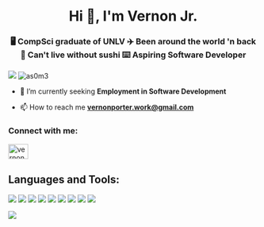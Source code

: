 <h1 align="center">Hi 👋, I'm Vernon Jr.</h1>
<h3 align="center">🖥 CompSci graduate of UNLV ✈️ Been around the world 'n back 🍱 Can't live without sushi ⌨️ Aspiring Software Developer</h3>
<p>
  <img src="https://img.shields.io/badge/as0m3-100000?style=flat-square&logo=github&logoColor=white" />
  <img src="https://komarev.com/ghpvc/?username=as0m3&label=Profile%20views&color=0e75b6&style=flat" alt="as0m3" /> 
</p>

- 🌱 I’m currently seeking **Employment in Software Development**

- 📫 How to reach me **vernonporter.work@gmail.com**

<h3 align="left">Connect with me:</h3>
<p align="left">
<a href="https://linkedin.com/in/vernonporter" target="blank"><img align="center" src="https://raw.githubusercontent.com/rahuldkjain/github-profile-readme-generator/master/src/images/icons/Social/linked-in-alt.svg" alt="vernonporter" height="30" width="40" /></a>
</p>

<h2 align="left">Languages and Tools:</h2>
<p>
  <img src="https://img.shields.io/badge/Python-14354C?style=for-the-badge&logo=python&logoColor=white" />
  <img src="https://img.shields.io/badge/Java-ED8B00?style=for-the-badge&logo=openjdk&logoColor=white" />
  <img src="https://img.shields.io/badge/C%2B%2B-00599C?style=for-the-badge&logo=c%2B%2B&logoColor=white" />
  <img src="https://img.shields.io/badge/HTML5-E34F26?style=for-the-badge&logo=html5&logoColor=white" />
  <img src="https://img.shields.io/badge/CSS3-1572B6?style=for-the-badge&logo=css3&logoColor=white" />
  <img src="https://img.shields.io/badge/JavaScript-323330?style=for-the-badge&logo=javascript&logoColor=F7DF1E" />
  <img src="https://img.shields.io/badge/Visual_Studio_Code-0078D4?style=for-the-badge&logo=visual%20studio%20code&logoColor=white" />
  <img src="https://img.shields.io/badge/Eclipse-2C2255?style=for-the-badge&logo=eclipse&logoColor=white" />
  <img src="https://img.shields.io/badge/IntelliJ_IDEA-000000.svg?style=for-the-badge&logo=intellij-idea&logoColor=white" />
</p>

<img align="left" src="https://github-readme-stats-as0m3.vercel.app/api/top-langs?username=as0m3&theme=blue-green&hide_progress=true" />
